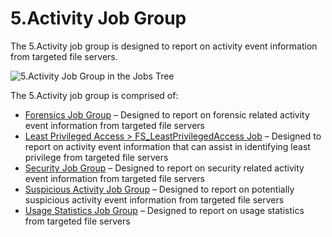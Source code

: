 # 5.Activity Job Group

The 5.Activity job group is designed to report on activity event information from targeted file
servers.

![5.Activity Job Group in the Jobs Tree](/img/product_docs/accessanalyzer/admin/hostmanagement/jobstree.webp)

The 5.Activity job group is comprised of:

- [Forensics Job Group](/docs/accessanalyzer/12.0/solutions/filesystem/activity/forensics/overview.md) – Designed to report on forensic related activity
  event information from targeted file servers
- [Least Privileged Access > FS_LeastPrivilegedAccess Job](/docs/accessanalyzer/12.0/solutions/filesystem/activity/fs-leastprivilegedaccess.md) – Designed
  to report on activity event information that can assist in identifying least privilege from
  targeted file servers
- [Security Job Group](/docs/accessanalyzer/12.0/solutions/filesystem/activity/security/overview.md) – Designed to report on security related activity event
  information from targeted file servers
- [Suspicious Activity Job Group](/docs/accessanalyzer/12.0/solutions/filesystem/activity/suspiciousactivity/overview.md) – Designed to report on
  potentially suspicious activity event information from targeted file servers
- [Usage Statistics Job Group](/docs/accessanalyzer/12.0/solutions/filesystem/activity/usagestatistics/overview.md) – Designed to report on usage statistics
  from targeted file servers
